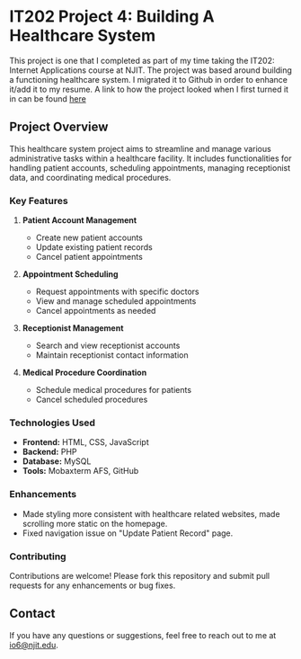 # IT202 Project 4: Building A Healthcare System

This project is one that I completed as part of my time taking the IT202: Internet Applications course at NJIT. The project was based around building a functioning healthcare system. I migrated it to Github in order to enhance it/add it to my resume. A link to how the project looked when I first turned it in can be found [here](https://web.njit.edu/~io6/Project4/p4index.html)

## Project Overview

This healthcare system project aims to streamline and manage various administrative tasks within a healthcare facility. It includes functionalities for handling patient accounts, scheduling appointments, managing receptionist data, and coordinating medical procedures.

### Key Features

1. **Patient Account Management**
   - Create new patient accounts
   - Update existing patient records
   - Cancel patient appointments

2. **Appointment Scheduling**
   - Request appointments with specific doctors
   - View and manage scheduled appointments
   - Cancel appointments as needed

3. **Receptionist Management**
   - Search and view receptionist accounts
   - Maintain receptionist contact information

4. **Medical Procedure Coordination**
   - Schedule medical procedures for patients
   - Cancel scheduled procedures

### Technologies Used

- **Frontend:** HTML, CSS, JavaScript
- **Backend:** PHP
- **Database:** MySQL
- **Tools:** Mobaxterm AFS, GitHub

### Enhancements

- Made styling more consistent with healthcare related websites, made scrolling more static on the homepage.
- Fixed navigation issue on "Update Patient Record" page.

### Contributing
Contributions are welcome! Please fork this repository and submit pull requests for any enhancements or bug fixes.

## Contact
If you have any questions or suggestions, feel free to reach out to me at io6@njit.edu.
